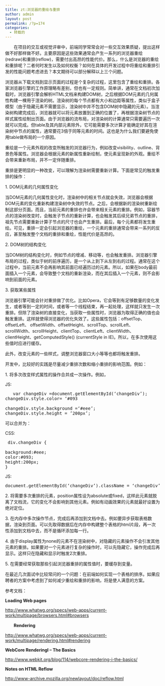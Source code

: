```yaml
---
title: zt:浏览器的重绘与重排
author: admin
layout: post
permalink: /?p=174
categories:
  - 转载的
---
```

<div class="content_words" id="ArticleCnt">
  <p>
    　　在项目的交互或视觉评审中，前端同学常常会对一些交互效果质疑，提出这样做不好那样做不好。主要原因是这些效果通常会产生一系列的浏览器重绘(redraw)和重排(reflow)，需要付出高昂的性能代价。那么，什么是浏览器的重绘和重排呢？二者何时发生以及如何权衡？如何在具体的开发过程中将重绘和重排引发的性能问题考虑进去？本文期待可以部分解释以上三个问题。
  </p>
  
  <p>
    浏览器从下载文档到显示页面的过程是个复杂的过程，这里包含了重绘和重排。各家浏览器引擎的工作原理略有差别，但也有一定规则。简单讲，通常在文档初次加载时，浏览器引擎会解析HTML文档来构建DOM树，之后根据DOM元素的几何属性构建一棵用于渲染的树。渲染树的每个节点都有大小和边距等属性，类似于盒子模型（由于隐藏元素不需要显示，渲染树中并不包含DOM树中隐藏的元素）。当渲染树构建完成后，浏览器就可以将元素放置到正确的位置了，再根据渲染树节点的样式属性绘制出页面。由于浏览器的流布局，对渲染树的计算通常只需要遍历一次就可以完成。但table及其内部元素除外，它可能需要多次计算才能确定好其在渲染树中节点的属性，通常要花3倍于同等元素的时间。这也是为什么我们要避免使用table做布局的一个原因。
  </p>
  
  <p>
    重绘是一个元素外观的改变所触发的浏览器行为，例如改变visibility、outline、背景色等属性。浏览器会根据元素的新属性重新绘制，使元素呈现新的外观。重绘不会带来重新布局，并不一定伴随重排。
  </p>
  
  <p>
    重排是更明显的一种改变，可以理解为渲染树需要重新计算。下面是常见的触发重排的操作：
  </p>
  
  <p>
    1. DOM元素的几何属性变化
  </p>
  
  <p>
    当DOM元素的几何属性变化时，渲染树中的相关节点就会失效，浏览器会根据DOM元素的变化重新构建渲染树中失效的节点。之后，会根据新的渲染树重新绘制这部分页面。而且，当前元素的重排也许会带来相关元素的重排。例如，容器节点的渲染树改变时，会触发子节点的重新计算，也会触发其后续兄弟节点的重排，祖先节点需要重新计算子节点的尺寸也会产生重排。最后，每个元素都将发生重绘。可见，重排一定会引起浏览器的重绘，一个元素的重排通常会带来一系列的反应，甚至触发整个文档的重排和重绘，性能代价是高昂的。
  </p>
  
  <p>
    2. DOM树的结构变化
  </p>
  
  <p>
    当DOM树的结构变化时，例如节点的增减、移动等，也会触发重排。浏览器引擎布局的过程，类似于树的前序遍历，是一个从上到下从左到右的过程。通常在这个过程中，当前元素不会再影响其前面已经遍历过的元素。所以，如果在body最前面插入一个元素，会导致整个文档的重新渲染，而在其后插入一个元素，则不会影响到前面的元素。
  </p>
  
  <p>
    3. 获取某些属性
  </p>
  
  <p>
    浏览器引擎可能会针对重排做了优化。比如Opera，它会等到有足够数量的变化发生，或者等到一定的时间，或者等一个线程结束，再一起处理，这样就只发生一次重排。但除了渲染树的直接变化，当获取一些属性时，浏览器为取得正确的值也会触发重排。这样就使得浏览器的优化失效了。这些属性包括：offsetTop、offsetLeft、 offsetWidth、offsetHeight、scrollTop、scrollLeft、scrollWidth、scrollHeight、clientTop、clientLeft、clientWidth、clientHeight、getComputedStyle() (currentStyle in IE)。所以，在多次使用这些值时应进行缓存。
  </p>
  
  <p>
    此外，改变元素的一些样式，调整浏览器窗口大小等等也都将触发重排。
  </p>
  
  <p>
    开发中，比较好的实践是尽量减少重排次数和缩小重排的影响范围。例如：
  </p>
  
  <p>
    1. 将多次改变样式属性的操作合并成一次操作。例如，
  </p>
  
  <p>
    JS:
  </p>
  
  <pre>   var changeDiv =document.getElementById(‘changeDiv’);
changeDiv.style.color= ‘#093

changeDiv.style.background =‘#eee’;
changeDiv.style.height = ’200px’;</pre>
  
  <p>
    可以合并为：
  </p>
  
  <p>
    CSS:
  </p>
  
  <pre> div.changeDiv {

background:#eee;
color:#093;
height:200px;
}</pre>
  
  <p>
    JS:
  </p>
  
  <pre>document.getElementById(‘changeDiv’).className = ‘changeDiv’;</pre>
  
  <p>
    2. 将需要多次重排的元素，position属性设为absolute或fixed，这样此元素就脱离了文档流，它的变化不会影响到其他元素。例如有动画效果的元素就最好设置为绝对定位。
  </p>
  
  <p>
    3. 在内存中多次操作节点，完成后再添加到文档中去。例如要异步获取表格数据，渲染到页面。可以先取得数据后在内存中构建整个表格的html片段，再一次性添加到文档中去，而不是循环添加每一行。
  </p>
  
  <p>
    4. 由于display属性为none的元素不在渲染树中，对隐藏的元素操作不会引发其他元素的重排。如果要对一个元素进行复杂的操作时，可以先隐藏它，操作完成后再显示。这样只在隐藏和显示时触发2次重排。
  </p>
  
  <p>
    5. 在需要经常获取那些引起浏览器重排的属性值时，要缓存到变量。
  </p>
  
  <p>
    在最近几次面试中比较常问的一个问题：在前端如何实现一个表格的排序。如果应聘者的方案中考虑到了如何减少重绘和重排的影响，将是使人满意的方案。
  </p>
  
  <p>
    参考文档：
  </p>
  
  <p>
    <strong>Loading Web pages</strong>
  </p>
  
  <p>
    <a href="http://www.whatwg.org/specs/web-apps/current-work/multipage/browsers.html#browsers" target="_blank">http://www.whatwg.org/specs/web-apps/current-work/multipage/browsers.html#browsers</a>
  </p>
  
  <p>
    <strong>　　Rendering</strong>
  </p>
  
  <p>
    <a href="http://www.whatwg.org/specs/web-apps/current-work/multipage/rendering.html#rendering" target="_blank">http://www.whatwg.org/specs/web-apps/current-work/multipage/rendering.html#rendering</a>
  </p>
  
  <p>
    <strong>WebCore RenderingI – The Basics</strong>
  </p>
  
  <p>
    <a href="http://www.webkit.org/blog/114/webcore-rendering-i-the-basics/" target="_blank">http://www.webkit.org/blog/114/webcore-rendering-i-the-basics/</a>
  </p>
  
  <p>
    <strong>Notes on HTML Reflow</strong>
  </p>
  
  <p>
    <a href="http://www-archive.mozilla.org/newlayout/doc/reflow.html" target="_blank">http://www-archive.mozilla.org/newlayout/doc/reflow.html</a>
  </p>
</div>